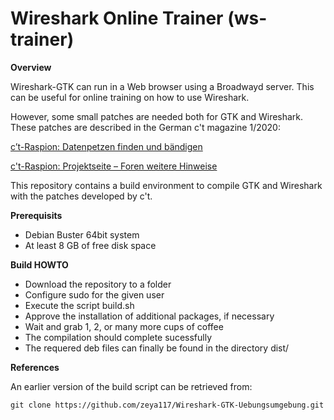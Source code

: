 # Wireshark Online Trainer (ws-trainer)

**Overview**

Wireshark-GTK can run in a Web browser using a Broadwayd server. This can be useful for online training on how to use Wireshark.

However, some small patches are needed both for GTK and Wireshark. These patches are described in the German c't magazine 1/2020:

[c’t-Raspion: Datenpetzen finden und bändigen](https://www.heise.de/ct/ausgabe/2020-1-c-t-Raspion-Datenpetzen-finden-und-baendigen-4611153.html)

[c't-Raspion: Projektseite – Foren weitere Hinweise](https://www.heise.de/ct/artikel/c-t-Raspion-Projektseite-4606645.html)

This repository contains a build environment to compile GTK and Wireshark with the patches developed by c't.

**Prerequisits**

- Debian Buster 64bit system
- At least 8 GB of free disk space

**Build HOWTO**

- Download the repository to a folder
- Configure sudo for the given user
- Execute the script build.sh
- Approve the installation of additional packages, if necessary
- Wait and grab 1, 2, or many more cups of coffee
- The compilation should complete sucessfully
- The requered deb files can finally be found in the directory dist/

**References**

An earlier version of the build script can be retrieved from:

```
git clone https://github.com/zeya117/Wireshark-GTK-Uebungsumgebung.git
```

